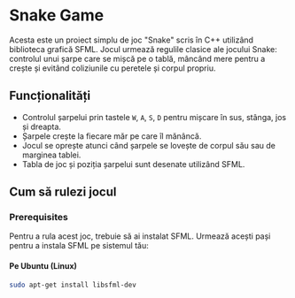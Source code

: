 # Snake Game

Acesta este un proiect simplu de joc "Snake" scris în C++ utilizând biblioteca grafică SFML. Jocul urmează regulile clasice ale jocului Snake: controlul unui șarpe care se mișcă pe o tablă, mâncând mere pentru a crește și evitând coliziunile cu peretele și corpul propriu.

## Funcționalități

- Controlul șarpelui prin tastele `W`, `A`, `S`, `D` pentru mișcare în sus, stânga, jos și dreapta.
- Șarpele crește la fiecare măr pe care îl mănâncă.
- Jocul se oprește atunci când șarpele se lovește de corpul său sau de marginea tablei.
- Tabla de joc și poziția șarpelui sunt desenate utilizând SFML.

## Cum să rulezi jocul

### Prerequisites

Pentru a rula acest joc, trebuie să ai instalat SFML. Urmează acești pași pentru a instala SFML pe sistemul tău:

#### Pe Ubuntu (Linux)

```bash
sudo apt-get install libsfml-dev
